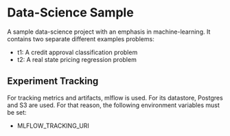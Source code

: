 # Data-Science Sample

A sample data-science project with an emphasis in machine-learning. It contains two separate different examples problems:
 - t1: A credit approval classification problem
 - t2: A real state pricing regression problem

## Experiment Tracking

For tracking metrics and artifacts, mlflow is used. For its datastore, Postgres and S3 are used. For that reason, the following environment variables must be set:
 - MLFLOW_TRACKING_URI
 